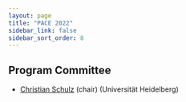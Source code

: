 ```yaml
---
layout: page
title: "PACE 2022"
sidebar_link: false
sidebar_sort_order: 8
---
```

<!--text from PACE 2021
## Challenge description

The challenge for this year is **not yet announced**:

**Input:** An undirected graph $G = (V, E)$. <br/>
**Output:**

You can find more details on Cluster Editing [here](cluster-editing/).

## Tracks

As in PACE 2020, we will have one track for **Exact** algorithms and another for **Heuristic** algorithms.
In addition, we will have another track for **Data Reduction** algorithms:

**Exact:**
Your task is to find an optimal solution of each Cluster Editing instance within the time limit of 30 minutes.
You will be ranked by the number of solved instances.

**Heuristic:**
Your task is to find the best solution of each Cluster Editing instance within the time limit of 10 minutes.
You will be ranked by the quality of the solution.

**Kernelization:**
Your task is to find an equivalent instance of each Cluster Editing instance within the time limit of 5 minutes.
You will be ranked by the size of the returned instance.

You can find more details on the ranking methods [here](tracks/).

## Submission

You submit your solver to [optil.io](https://optil.io/) and its description to [EasyChair](https://easychair.org/conferences/?conf=pace2021).
See [submission requirements](submissions/) for details.

## Timeline

- October 22nd, 2020: Announcement of the challenge (Problem)
- November 2020: Announcement of the tracks and additional information
- December 2020: Public instances are available
- March 2021: Submission via [optil.io](https://optil.io/) is open (for testing and unofficial, auxiliary leaderboard)
- June 1st, 2021 (AoE): Submission deadline for solver
- June 15th, 2021 (AoE): Submission deadline for solver description
- July, 2021: Announcement of the results
- September 2021: Award ceremony at the International Symposium on Parameterized and Exact Computation (IPEC 2021) 

<!--
## Prizes

TBA
-->

## Program Committee

- [Christian Schulz](https://schulzchristian.github.io/) (chair) (Universität Heidelberg)
